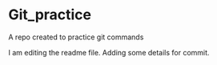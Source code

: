 # Git_practice
A repo created to practice git commands

I am editing the readme file. Adding some details for commit.
